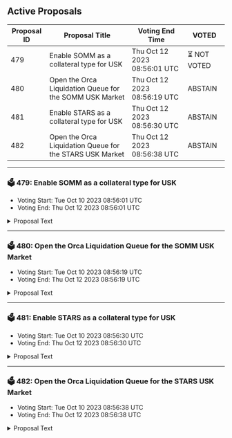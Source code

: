 ## Active Proposals

| Proposal ID | Proposal Title | Voting End Time | VOTED |
|-------------|----------------|-----------------|-------|
| 479 | Enable SOMM as a collateral type for USK | Thu Oct 12 2023 08:56:01 UTC | ⏳ NOT VOTED |
| 480 | Open the Orca Liquidation Queue for the SOMM USK Market | Thu Oct 12 2023 08:56:19 UTC | ABSTAIN |
| 481 | Enable STARS as a collateral type for USK | Thu Oct 12 2023 08:56:30 UTC | ABSTAIN |
| 482 | Open the Orca Liquidation Queue for the STARS USK Market | Thu Oct 12 2023 08:56:38 UTC | ABSTAIN |

---

### 🗳 479: Enable SOMM as a collateral type for USK
- Voting Start: Tue Oct 10 2023 08:56:01 UTC
- Voting End: Thu Oct 12 2023 08:56:01 UTC

<details>
<summary>Proposal Text</summary>
 
This will deploy the USK Market contract using SOMM as a collateral type. Initial mint cap: 250k USK. Max LTV: 50% as for low cap asset. Discussion: https://discord.com/channels/970650215801569330/1158334267131170817
</details>

---

### 🗳 480: Open the Orca Liquidation Queue for the SOMM USK Market
- Voting Start: Tue Oct 10 2023 08:56:19 UTC
- Voting End: Thu Oct 12 2023 08:56:19 UTC

<details>
<summary>Proposal Text</summary>
 
This will deploy the Orca Liquidation Queue contract to liquidate SOMM with USK
</details>

---

### 🗳 481: Enable STARS as a collateral type for USK
- Voting Start: Tue Oct 10 2023 08:56:30 UTC
- Voting End: Thu Oct 12 2023 08:56:30 UTC

<details>
<summary>Proposal Text</summary>
 
This will deploy the USK Market contract using STARS as a collateral type. Initial mint cap: 100k USK. Max LTV: 50% as for low cap asset. Discussion: https://discord.com/channels/970650215801569330/1158334267131170817
</details>

---

### 🗳 482: Open the Orca Liquidation Queue for the STARS USK Market
- Voting Start: Tue Oct 10 2023 08:56:38 UTC
- Voting End: Thu Oct 12 2023 08:56:38 UTC

<details>
<summary>Proposal Text</summary>
 
This will deploy the Orca Liquidation Queue contract to liquidate STARS with USK
</details>
